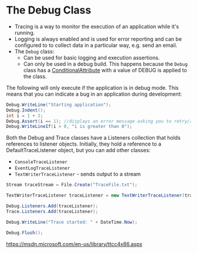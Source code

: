 # The Debug Class

  * Tracing is a way to monitor the execution of an application while it's running.
  * Logging is always enabled and is used for error reporting and can be configured to to collect data in a particular way, e.g. send an email.
  * The `Debug` class: 
    * Can be used for basic logging and execution assertions. 
    * Can only be used in a debug build. This happens because the `Debug` class has a [ConditionalAttribute](ConditionalAttribute.md) with a value of DEBUG is applied to the class. 

  

The following will only execute if the application is in debug mode. This means that you can indicate a bug in an application during development:  

```csharp
Debug.WriteLine("Starting application");
Debug.Indent();
int i = 1 + 2;
Debug.Assert(i == 1); //displays an error message asking you to retry/abort/ignore
Debug.WriteLineIf(i > 0, "i is greater than 0");
```

Both the Debug and Trace classes have a Listeners collection that holds references to listener objects. Initially, they hold a reference to a DefaultTraceListener object, but you can add other classes:

  * `ConsoleTraceListener`
  * `EventLogTraceListener`
  * `TextWriterTraceListener` - sends output to a stream

```csharp
Stream traceStream = File.Create("TraceFile.txt");

TextWriterTraceListener traceListener = new TextWriterTraceListener(traceStream);

Debug.Listeners.Add(traceListener);
Trace.Listeners.Add(traceListener);

Debug.WriteLine("Trace started: " + DateTime.Now);

Debug.Flush();
```

<https://msdn.microsoft.com/en-us/library/ttcc4x86.aspx>
<!--stackedit_data:
eyJoaXN0b3J5IjpbLTE0MTU5MjI3NzYsMTE4MTY5NDM5XX0=
-->